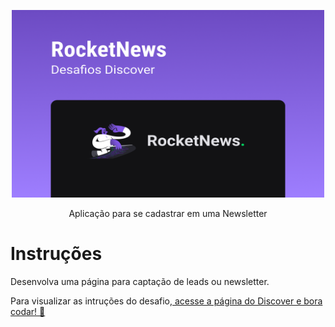 <p align="center">
    <img src="./.github/preview.png" alt="Logo" width="500" height="300">

<p align="center">
  Aplicação para se cadastrar em uma Newsletter
</p>

# Instruções

Desenvolva uma página para captação de leads ou newsletter.

Para visualizar as intruções do desafio,[ acesse a página do Discover e bora codar! 🚀](https://efficient-sloth-d85.notion.site/Desafio-RocketNews-2e2c5d56b41f4b13a7d8df6b5affc0ec)
